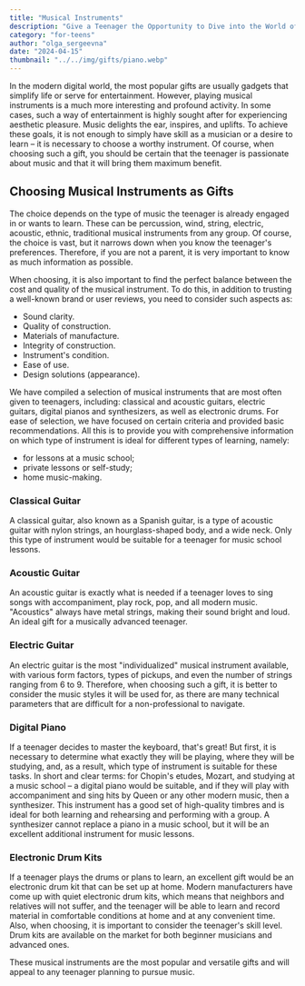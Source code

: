 ```yaml
---
title: "Musical Instruments"
description: "Give a Teenager the Opportunity to Dive into the World of Music"
category: "for-teens"
author: "olga_sergeevna"
date: "2024-04-15"
thumbnail: "../../img/gifts/piano.webp"
---
```


In the modern digital world, the most popular gifts are usually gadgets that simplify life or serve for entertainment. However, playing musical instruments is a much more interesting and profound activity. In some cases, such a way of entertainment is highly sought after for experiencing aesthetic pleasure. Music delights the ear, inspires, and uplifts. To achieve these goals, it is not enough to simply have skill as a musician or a desire to learn – it is necessary to choose a worthy instrument. Of course, when choosing such a gift, you should be certain that the teenager is passionate about music and that it will bring them maximum benefit.

## Choosing Musical Instruments as Gifts

The choice depends on the type of music the teenager is already engaged in or wants to learn. These can be percussion, wind, string, electric, acoustic, ethnic, traditional musical instruments from any group. Of course, the choice is vast, but it narrows down when you know the teenager's preferences. Therefore, if you are not a parent, it is very important to know as much information as possible.

When choosing, it is also important to find the perfect balance between the cost and quality of the musical instrument. To do this, in addition to trusting a well-known brand or user reviews, you need to consider such aspects as:

- Sound clarity.
- Quality of construction.
- Materials of manufacture.
- Integrity of construction.
- Instrument's condition.
- Ease of use.
- Design solutions (appearance).

We have compiled a selection of musical instruments that are most often given to teenagers, including: classical and acoustic guitars, electric guitars, digital pianos and synthesizers, as well as electronic drums. For ease of selection, we have focused on certain criteria and provided basic recommendations. All this is to provide you with comprehensive information on which type of instrument is ideal for different types of learning, namely:

- for lessons at a music school;
- private lessons or self-study;
- home music-making.

### Classical Guitar

A classical guitar, also known as a Spanish guitar, is a type of acoustic guitar with nylon strings, an hourglass-shaped body, and a wide neck. Only this type of instrument would be suitable for a teenager for music school lessons.

### Acoustic Guitar

An acoustic guitar is exactly what is needed if a teenager loves to sing songs with accompaniment, play rock, pop, and all modern music. "Acoustics" always have metal strings, making their sound bright and loud. An ideal gift for a musically advanced teenager.

### Electric Guitar

An electric guitar is the most "individualized" musical instrument available, with various form factors, types of pickups, and even the number of strings ranging from 6 to 9. Therefore, when choosing such a gift, it is better to consider the music styles it will be used for, as there are many technical parameters that are difficult for a non-professional to navigate.

### Digital Piano

If a teenager decides to master the keyboard, that's great! But first, it is necessary to determine what exactly they will be playing, where they will be studying, and, as a result, which type of instrument is suitable for these tasks. In short and clear terms: for Chopin's etudes, Mozart, and studying at a music school – a digital piano would be suitable, and if they will play with accompaniment and sing hits by Queen or any other modern music, then a synthesizer. This instrument has a good set of high-quality timbres and is ideal for both learning and rehearsing and performing with a group. A synthesizer cannot replace a piano in a music school, but it will be an excellent additional instrument for music lessons.

### Electronic Drum Kits

If a teenager plays the drums or plans to learn, an excellent gift would be an electronic drum kit that can be set up at home. Modern manufacturers have come up with quiet electronic drum kits, which means that neighbors and relatives will not suffer, and the teenager will be able to learn and record material in comfortable conditions at home and at any convenient time. Also, when choosing, it is important to consider the teenager's skill level. Drum kits are available on the market for both beginner musicians and advanced ones.

These musical instruments are the most popular and versatile gifts and will appeal to any teenager planning to pursue music.

